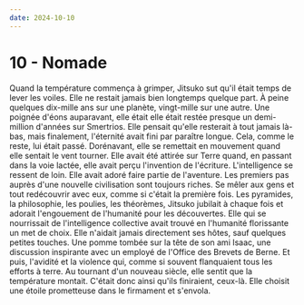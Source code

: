 ```yaml
---
date: 2024-10-10
---
```

# 10 - Nomade

Quand la température commença à grimper, Jitsuko sut qu'il était temps de lever les
voiles. Elle ne restait jamais bien longtemps quelque part. À peine quelques dix-mille
ans sur une planète, vingt-mille sur une autre. Une poignée d'éons auparavant, elle
était elle était restée presque un demi-million d'années sur Smertrios. Elle pensait
qu'elle resterait à tout jamais là-bas, mais finalement, l'éternité avait fini par
paraître longue. Cela, comme le reste, lui était passé. Dorénavant, elle se remettait en
mouvement quand elle sentait le vent tourner. Elle avait été attirée sur Terre quand, en
passant dans la voie lactée, elle avait perçu l'invention de l'écriture. L'intelligence
se ressent de loin. Elle avait adoré faire partie de l'aventure. Les premiers pas auprès
d'une nouvelle civilisation sont toujours riches. Se mêler aux gens et tout redécouvrir
avec eux, comme si c'était la première fois. Les pyramides, la philosophie, les poulies,
les théorèmes, Jitsuko jubilait à chaque fois et adorait l'engouement de l'humanité pour
les découvertes. Elle qui se nourrissait de l'intelligence collective avait trouvé en
l'humanité florissante un met de choix. Elle n'aidait jamais directement ses hôtes, sauf
quelques petites touches. Une pomme tombée sur la tête de son ami Isaac, une discussion
inspirante avec un employé de l'Office des Brevets de Berne. Et puis, l'avidité et la
violence qui, comme si souvent flanquaient tous les efforts à terre. Au tournant d'un
nouveau siècle, elle sentit que la température montait. C'était donc ainsi qu'ils
finiraient, ceux-là. Elle choisit une étoile prometteuse dans le firmament et s'envola.
